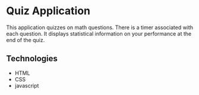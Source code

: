 # Quiz Application
This application quizzes on math questions. There is a timer associated with each question. It displays statistical information on your performance at the end of the quiz.

## Technologies
- HTML
- CSS
- javascript
